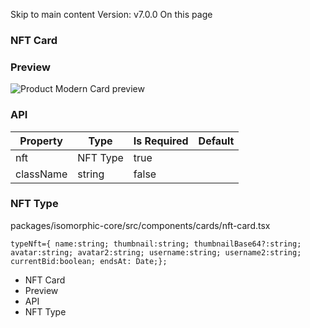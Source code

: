 Skip to main content
Version: v7.0.0
On this page
### NFT Card​
### Preview​
![Product Modern Card preview](https://isomorphic-doc.vercel.app/assets/images/card-nft-f764ae316e5252218b6e061821739427.png)
### API​
Property| Type| Is Required| Default  
---|---|---|---  
nft| NFT Type| true  
className| string| false  
### NFT Type​
packages/isomorphic-core/src/components/cards/nft-card.tsx
```
typeNft={ name:string; thumbnail:string; thumbnailBase64?:string; avatar:string; avatar2:string; username:string; username2:string; currentBid:boolean; endsAt: Date;};
```

  * NFT Card
  * Preview
  * API
  * NFT Type



